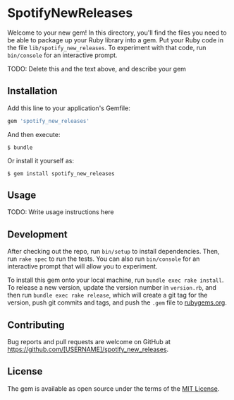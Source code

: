 # SpotifyNewReleases

Welcome to your new gem! In this directory, you'll find the files you need to be able to package up your Ruby library into a gem. Put your Ruby code in the file `lib/spotify_new_releases`. To experiment with that code, run `bin/console` for an interactive prompt.

TODO: Delete this and the text above, and describe your gem

## Installation

Add this line to your application's Gemfile:

```ruby
gem 'spotify_new_releases'
```

And then execute:

    $ bundle

Or install it yourself as:

    $ gem install spotify_new_releases

## Usage

TODO: Write usage instructions here

## Development

After checking out the repo, run `bin/setup` to install dependencies. Then, run `rake spec` to run the tests. You can also run `bin/console` for an interactive prompt that will allow you to experiment.

To install this gem onto your local machine, run `bundle exec rake install`. To release a new version, update the version number in `version.rb`, and then run `bundle exec rake release`, which will create a git tag for the version, push git commits and tags, and push the `.gem` file to [rubygems.org](https://rubygems.org).

## Contributing

Bug reports and pull requests are welcome on GitHub at https://github.com/[USERNAME]/spotify_new_releases.


## License

The gem is available as open source under the terms of the [MIT License](http://opensource.org/licenses/MIT).


